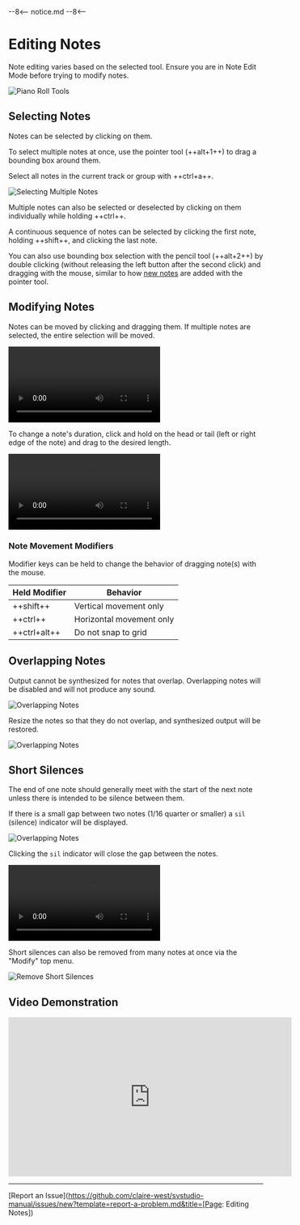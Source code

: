 --8<--
notice.md
--8<--

# Editing Notes

Note editing varies based on the selected tool. Ensure you are in Note Edit Mode before trying to modify notes.

![Piano Roll Tools](../img/quickstart/piano-roll-tools.png)

## Selecting Notes

Notes can be selected by clicking on them.

To select multiple notes at once, use the pointer tool (++alt+1++) to drag a bounding box around them.

Select all notes in the current track or group with ++ctrl+a++.

![Selecting Multiple Notes](../img/quickstart/pencil-bounding-box.png)

Multiple notes can also be selected or deselected by clicking on them individually while holding ++ctrl++.

A continuous sequence of notes can be selected by clicking the first note, holding ++shift++, and clicking the last note.

You can also use bounding box selection with the pencil tool (++alt+2++) by double clicking (without releasing the left button after the second click) and dragging with the mouse, similar to how [new notes](creating-notes.md#pointer-tool) are added with the pointer tool.

## Modifying Notes

Notes can be moved by clicking and dragging them. If multiple notes are selected, the entire selection will be moved.

![type:video](../img/quickstart/note-move.mp4)

To change a note's duration, click and hold on the head or tail (left or right edge of the note) and drag to the desired length.

![type:video](../img/quickstart/note-resize.mp4)

### Note Movement Modifiers

Modifier keys can be held to change the behavior of dragging note(s) with the mouse.

|Held Modifier|Behavior|
|---|---|
|++shift++|Vertical movement only|
|++ctrl++|Horizontal movement only|
|++ctrl+alt++|Do not snap to grid|

## Overlapping Notes

Output cannot be synthesized for notes that overlap. Overlapping notes will be disabled and will not produce any sound.

![Overlapping Notes](../img/quickstart/overlapping-notes.png)

Resize the notes so that they do not overlap, and synthesized output will be restored.

![Overlapping Notes](../img/quickstart/overlapping-notes-fixed.png)

## Short Silences

The end of one note should generally meet with the start of the next note unless there is intended to be silence between them.

If there is a small gap between two notes (1/16 quarter or smaller) a `sil` (silence) indicator will be displayed.

![Overlapping Notes](../img/quickstart/sil.png)

Clicking the `sil` indicator will close the gap between the notes.

![type:video](../img/quickstart/sil-click.mp4)

Short silences can also be removed from many notes at once via the "Modify" top menu.

![Remove Short Silences](../img/quickstart/remove-short-silences.png)

## Video Demonstration

<iframe width="560" height="315" src="https://www.youtube-nocookie.com/embed/_s1gITI3vbA" title="YouTube video player" frameborder="0" allowfullscreen></iframe>

---

[Report an Issue](https://github.com/claire-west/svstudio-manual/issues/new?template=report-a-problem.md&title=[Page: Editing Notes])
